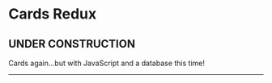 # Cards Redux
## UNDER CONSTRUCTION
Cards again...but with JavaScript and a database this time!
****
